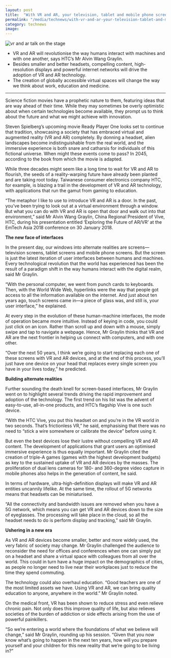 ```yaml
---
layout: post
title:  "With VR and AR, your television, tablet and mobile phone screens may soon go the way of the dinosaur"
permalink: "/media/technews/with-vr-and-ar-your-television-tablet-and-mobile-phone-screens-may-soon-go-the-way-of-the-dinosaur"
category: technews
image: 
---
```


![vr and ar talk on the stage]({{site.baseurl}}/images/technews/with-vr-and-ar-your-television-tablet-and-mobile-phone-screens-may-soon-go-the-way-of-the-dinosaur-part-1.jpg)

- VR and AR will revolutionise the way humans interact with machines and with one another, says HTC’s Mr Alvin Wang Graylin.
- Besides smaller and better headsets, compelling content, high-resolution displays and powerful internet networks will drive the adoption of VR and AR technology.
- The creation of globally accessible virtual spaces will change the way we think about work, education and medicine.

---

Science fiction movies have a prophetic nature to them, featuring ideas that are way ahead of their time. While they may sometimes be overly optimistic about when certain technologies become available, they prompt us to think about the future and what we might achieve with innovation.

Steven Spielberg’s upcoming movie Ready Player One looks set to continue that tradition, showcasing a society that has embraced virtual and augmented reality (VR and AR) completely. By donning a headset, alien landscapes become indistinguishable from the real world, and the immersive experience is both snare and catharsis for individuals of this fictional universe. When might these events come to pass? In 2045, according to the book from which the movie is adapted.

While three decades might seem like a long time to wait for VR and AR to flourish, the seeds of a reality-warping future have already been planted and are taking root today. Taiwanese consumer electronics company HTC, for example, is blazing a trail in the development of VR and AR technology, with applications that run the gamut from gaming to education.

“The metaphor I like to use to introduce VR and AR is a door. In the past, you’ve been trying to look out at a virtual environment through a window. But what you can do with VR and AR is open that door and walk out into that environment,” said Mr Alvin Wang Graylin, China Regional President of Vive, HTC, during his presentation entitled ‘Exploring the Future of AR/VR’ at the EmTech Asia 2018 conference on 30 January 2018.


**The new face of interfaces**

In the present day, our windows into alternate realities are screens—television screens, tablet screens and mobile phone screens. But the screen is just the latest iteration of user interfaces between humans and machines. Every technological revolution that the world has experienced has been the result of a paradigm shift in the way humans interact with the digital realm, said Mr Graylin.

“With the personal computer, we went from punch cards to keyboards. Then, with the World Wide Web, hyperlinks were the way that people got access to all the information available on the internet. And just about ten years ago, touch screens came in—a piece of glass was, and still is, your user interface,” he explained.

At every step in the evolution of these human-machine interfaces, the mode of operation became more intuitive. Instead of keying in code, you could just click on an icon. Rather than scroll up and down with a mouse, simply swipe and tap to navigate a webpage. Hence, Mr Graylin thinks that VR and AR are the next frontier in helping us connect with computers, and with one other.

“Over the next 50 years, I think we’re going to start replacing each one of these screens with VR and AR devices, and at the end of this process, you’ll just have one device on your head that replaces every single screen you have in your lives today,” he predicted.


**Building alternate realities**

 Further sounding the death knell for screen-based interfaces, Mr Graylin went on to highlight several trends driving the rapid improvement and adoption of the technology. The first trend on his list was the advent of easy-to-use, all-in-one products, and HTC’s flagship Vive is one such device. 

“With the HTC Vive, you put this headset on and you’re in the VR world in two seconds. That’s frictionless VR,” he said, emphasising that there was no need to “stick a wire somewhere or calibrate the device” before using it.

But even the best devices lose their lustre without compelling VR and AR content. The development of applications that grant users an optimised immersive experience is thus equally important. Mr Graylin cited the creation of triple-A games (games with the highest development budgets) as key to the sustained uptake of VR and AR devices by the masses. The proliferation of dual lens cameras for 180- and 360-degree video capture in mobile phones also helps in the generation of content, he said.

In terms of hardware, ultra-high-definition displays will make VR and AR entities uncannily lifelike. At the same time, the rollout of 5G networks means that headsets can be miniaturised.

“All the connectivity and bandwidth issues are removed when you have a 5G network, which means you can get VR and AR devices down to the size of eyeglasses. The processing will take place in the cloud, so all the headset needs to do is perform display and tracking,” said Mr Graylin.


**Ushering in a new era**

 As VR and AR devices become smaller, better and more widely used, the very fabric of society may change. Mr Graylin challenged the audience to reconsider the need for offices and conferences when one can simply put on a headset and share a virtual space with colleagues from all over the world. This could in turn have a huge impact on the demographics of cities, as people no longer need to live near their workplaces just to reduce the time they spend commuting.

The technology could also overhaul education. “Good teachers are one of the most limited assets we have. Using VR and AR, we can bring quality education to anyone, anywhere in the world.” Mr Graylin noted.

On the medical front, VR has been shown to reduce stress and even relieve chronic pain. Not only does this improve quality of life, but also relieves societies of the burden of addiction or side effects arising from the use of powerful painkillers.

“So we’re entering a world where the foundations of what we believe will change,” said Mr Graylin, rounding up his session. “Given that you now know what’s going to happen in the next ten years, how will you prepare yourself and your children for this new reality that we’re going to be living in?”

